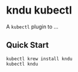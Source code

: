 # kndu kubectl

A `kubectl` plugin to ...

## Quick Start

```
kubectl krew install kndu
kubectl kndu
```

